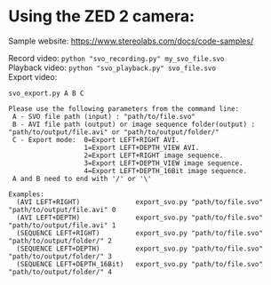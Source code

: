 # Using the ZED 2 camera:
Sample website: https://www.stereolabs.com/docs/code-samples/

Record video: `python "svo_recording.py" my_svo_file.svo`<br>
Playback video: `python "svo_playback.py" svo_file.svo` <br>
Export video: 
```
svo_export.py A B C

Please use the following parameters from the command line:
 A - SVO file path (input) : "path/to/file.svo"
 B - AVI file path (output) or image sequence folder(output) : "path/to/output/file.avi" or "path/to/output/folder/"
 C - Export mode:  0=Export LEFT+RIGHT AVI.
				   1=Export LEFT+DEPTH_VIEW AVI.
				   2=Export LEFT+RIGHT image sequence.
				   3=Export LEFT+DEPTH_VIEW image sequence.
				   4=Export LEFT+DEPTH_16Bit image sequence.
 A and B need to end with '/' or '\'

Examples:
  (AVI LEFT+RIGHT)              export_svo.py "path/to/file.svo" "path/to/output/file.avi" 0
  (AVI LEFT+DEPTH)              export_svo.py "path/to/file.svo" "path/to/output/file.avi" 1
  (SEQUENCE LEFT+RIGHT)         export_svo.py "path/to/file.svo" "path/to/output/folder/" 2
  (SEQUENCE LEFT+DEPTH)         export_svo.py "path/to/file.svo" "path/to/output/folder/" 3
  (SEQUENCE LEFT+DEPTH_16Bit)   export_svo.py "path/to/file.svo" "path/to/output/folder/" 4

```